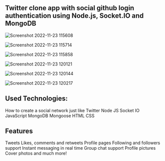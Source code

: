 ## Twitter clone app with social github login authentication using Node.js, Socket.IO and MongoDB

![Screenshot 2022-11-23 115608](https://user-images.githubusercontent.com/94905513/203485110-ea35dc38-5d6a-4e8f-ae35-892b9a98d855.jpg)

![Screenshot 2022-11-23 115714](https://user-images.githubusercontent.com/94905513/203485116-6879f348-8666-4d71-b7ef-4bd4e0f259a0.jpg)

![Screenshot 2022-11-23 115858](https://user-images.githubusercontent.com/94905513/203485122-26f7a8ee-6914-494f-832a-5d837460c70d.jpg)

![Screenshot 2022-11-23 120121](https://user-images.githubusercontent.com/94905513/203485126-503e8c51-cd60-4615-83bb-5c08632c080f.jpg)

![Screenshot 2022-11-23 120144](https://user-images.githubusercontent.com/94905513/203485135-b07f138a-958f-4d05-935a-c4dfab5ca57b.jpg)

![Screenshot 2022-11-23 120217](https://user-images.githubusercontent.com/94905513/203485137-1d46f434-79bf-4d90-9eb5-90a3473753c8.jpg)

## Used Technologies:


How to create a social network just like Twitter
Node JS
Socket IO
JavaScript
MongoDB
Mongoose
HTML
CSS

## Features

Tweets
Likes, comments and retweets
Profile pages
Following and followers support
Instant messaging in real time
Group chat support
Profile pictures
Cover photos
and much more!
